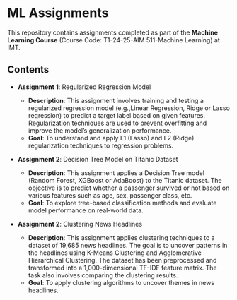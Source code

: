 # ML Assignments

This repository contains assignments completed as part of the **Machine Learning Course** (Course Code: T1-24-25-AIM 511-Machine Learning) at IMT.

## Contents

- **Assignment 1**: Regularized Regression Model
  - **Description**: This assignment involves training and testing a regularized regression model (e.g.,Linear Regression, Ridge or Lasso regression) to predict a target label based on given features. Regularization techniques are used to prevent overfitting and improve the model’s generalization performance.
  - **Goal**: To understand and apply L1 (Lasso) and L2 (Ridge) regularization techniques to regression problems.

- **Assignment 2**: Decision Tree Model on Titanic Dataset
  - **Description**: This assignment applies a Decision Tree model (Random Forest, XGBoost or AdaBoost) to the Titanic dataset. The objective is to predict whether a passenger survived or not based on various features such as age, sex, passenger class, etc.
  - **Goal**: To explore tree-based classification methods and evaluate model performance on real-world data.

- **Assignment 2**: Clustering News Headlines
  - **Description**: This assignment applies clustering techniques to a dataset of 19,685 news headlines. The goal is to uncover patterns in the headlines using K-Means Clustering and Agglomerative Hierarchical Clustering. The dataset has been preprocessed and transformed into a 1,000-dimensional TF-IDF feature matrix. The task also involves comparing the clustering results.
  - **Goal**: To apply clustering algorithms to uncover themes in news headlines.
